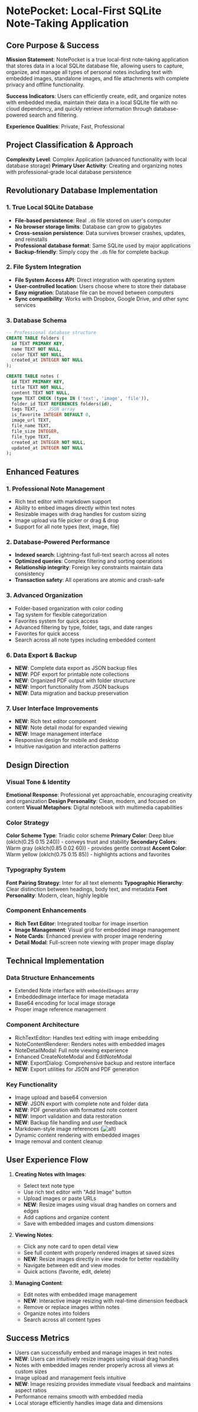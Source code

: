 # NotePocket: Local-First SQLite Note-Taking Application

## Core Purpose & Success

**Mission Statement**: NotePocket is a true local-first note-taking application that stores data in a local SQLite database file, allowing users to capture, organize, and manage all types of personal notes including text with embedded images, standalone images, and file attachments with complete privacy and offline functionality.

**Success Indicators**: Users can efficiently create, edit, and organize notes with embedded media, maintain their data in a local SQLite file with no cloud dependency, and quickly retrieve information through database-powered search and filtering.

**Experience Qualities**: Private, Fast, Professional

## Project Classification & Approach

**Complexity Level**: Complex Application (advanced functionality with local database storage)
**Primary User Activity**: Creating and organizing notes with professional-grade local database persistence

## Revolutionary Database Implementation

### 1. True Local SQLite Database
- **File-based persistence**: Real `.db` file stored on user's computer
- **No browser storage limits**: Database can grow to gigabytes
- **Cross-session persistence**: Data survives browser crashes, updates, and reinstalls
- **Professional database format**: Same SQLite used by major applications
- **Backup-friendly**: Simply copy the `.db` file for complete backup

### 2. File System Integration
- **File System Access API**: Direct integration with operating system
- **User-controlled location**: Users choose where to store their database
- **Easy migration**: Database file can be moved between computers
- **Sync compatibility**: Works with Dropbox, Google Drive, and other sync services

### 3. Database Schema
```sql
-- Professional database structure
CREATE TABLE folders (
  id TEXT PRIMARY KEY,
  name TEXT NOT NULL,
  color TEXT NOT NULL,
  created_at INTEGER NOT NULL
);

CREATE TABLE notes (
  id TEXT PRIMARY KEY,
  title TEXT NOT NULL,
  content TEXT NOT NULL,
  type TEXT CHECK (type IN ('text', 'image', 'file')),
  folder_id TEXT REFERENCES folders(id),
  tags TEXT, -- JSON array
  is_favorite INTEGER DEFAULT 0,
  image_url TEXT,
  file_name TEXT,
  file_size INTEGER,
  file_type TEXT,
  created_at INTEGER NOT NULL,
  updated_at INTEGER NOT NULL
);
```

## Enhanced Features

### 1. Professional Note Management
- Rich text editor with markdown support
- Ability to embed images directly within text notes
- Resizable images with drag handles for custom sizing
- Image upload via file picker or drag & drop
- Support for all note types (text, image, file)

### 2. Database-Powered Performance
- **Indexed search**: Lightning-fast full-text search across all notes
- **Optimized queries**: Complex filtering and sorting operations
- **Relationship integrity**: Foreign key constraints maintain data consistency
- **Transaction safety**: All operations are atomic and crash-safe

### 3. Advanced Organization
- Folder-based organization with color coding
- Tag system for flexible categorization  
- Favorites system for quick access
- Advanced filtering by type, folder, tags, and date ranges
- Favorites for quick access
- Search across all note types including embedded content

### 6. Data Export & Backup
- **NEW**: Complete data export as JSON backup files
- **NEW**: PDF export for printable note collections
- **NEW**: Organized PDF output with folder structure
- **NEW**: Import functionality from JSON backups
- **NEW**: Data migration and backup preservation

### 7. User Interface Improvements
- **NEW**: Rich text editor component
- **NEW**: Note detail modal for expanded viewing
- **NEW**: Image management interface
- Responsive design for mobile and desktop
- Intuitive navigation and interaction patterns

## Design Direction

### Visual Tone & Identity
**Emotional Response**: Professional yet approachable, encouraging creativity and organization
**Design Personality**: Clean, modern, and focused on content
**Visual Metaphors**: Digital notebook with multimedia capabilities

### Color Strategy
**Color Scheme Type**: Triadic color scheme
**Primary Color**: Deep blue (oklch(0.25 0.15 240)) - conveys trust and stability
**Secondary Colors**: Warm gray (oklch(0.85 0.02 60)) - provides gentle contrast
**Accent Color**: Warm yellow (oklch(0.75 0.15 85)) - highlights actions and favorites

### Typography System
**Font Pairing Strategy**: Inter for all text elements
**Typographic Hierarchy**: Clear distinction between headings, body text, and metadata
**Font Personality**: Modern, clean, highly legible

### Component Enhancements
- **Rich Text Editor**: Integrated toolbar for image insertion
- **Image Management**: Visual grid for embedded image management
- **Note Cards**: Enhanced preview with proper image rendering
- **Detail Modal**: Full-screen note viewing with proper image display

## Technical Implementation

### Data Structure Enhancements
- Extended Note interface with `embeddedImages` array
- EmbeddedImage interface for image metadata
- Base64 encoding for local image storage
- Proper image reference management

### Component Architecture
- RichTextEditor: Handles text editing with image embedding
- NoteContentRenderer: Renders notes with embedded images
- NoteDetailModal: Full note viewing experience
- Enhanced CreateNoteModal and EditNoteModal
- **NEW**: ExportDialog: Comprehensive backup and restore interface
- **NEW**: Export utilities for JSON and PDF generation

### Key Functionality
- Image upload and base64 conversion
- **NEW**: JSON export with complete note and folder data
- **NEW**: PDF generation with formatted note content
- **NEW**: Import validation and data restoration
- **NEW**: Backup file handling and user feedback
- Markdown-style image references (![alt](embedded:id))
- Dynamic content rendering with embedded images
- Image removal and content cleanup

## User Experience Flow

1. **Creating Notes with Images**:
   - Select text note type
   - Use rich text editor with "Add Image" button
   - Upload images or paste URLs
   - **NEW**: Resize images using visual drag handles on corners and edges
   - Add captions and organize content
   - Save with embedded images and custom dimensions

2. **Viewing Notes**:
   - Click any note card to open detail view
   - See full content with properly rendered images at saved sizes
   - **NEW**: Resize images directly in view mode for better readability
   - Navigate between edit and view modes
   - Quick actions (favorite, edit, delete)

3. **Managing Content**:
   - Edit notes with embedded image management
   - **NEW**: Interactive image resizing with real-time dimension feedback
   - Remove or replace images within notes
   - Organize notes into folders
   - Search across all content types

## Success Metrics

- Users can successfully embed and manage images in text notes
- **NEW**: Users can intuitively resize images using visual drag handles
- Notes with embedded images render properly across all views at custom sizes
- Image upload and management feels intuitive
- **NEW**: Image resizing provides immediate visual feedback and maintains aspect ratios
- Performance remains smooth with embedded media
- Local storage efficiently handles image data and dimensions